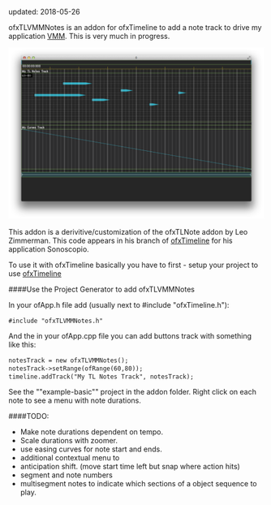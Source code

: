 updated: 2018-05-26

ofxTLVMMNotes is an addon for ofxTimeline to add a note track to drive my application [VMM](https://github.com/lg3bass/VMM). This is very much in progress. 

<img src="https://raw.githubusercontent.com/lg3bass/ofxTLVMMNotes/master/ofxTLVMMNotes.png" width="600"/>

This addon is a derivitive/customization of the ofxTLNote addon by Leo Zimmerman.  This code appears in his branch of [ofxTimeline](https://github.com/leozimmerman/ofxTimeline/commit/10847277b4535697b1e6ac2084669f13c90f51fe) for his application Sonoscopio.

To use it with ofxTimeline basically you have to first - setup your project to use [ofxTimeline](https://github/lg3bass/ofxTimeline")

####Use the Project Generator to add ofxTLVMMNotes

In your ofApp.h file add (usually next to #include "ofxTimeline.h"):

	
	#include "ofxTLVMMNotes.h"
	

And the in your ofApp.cpp file you can add buttons track with something like this:

	
	notesTrack = new ofxTLVMMNotes();
    notesTrack->setRange(ofRange(60,80));
    timeline.addTrack("My TL Notes Track", notesTrack);
    

See the ""example-basic"" project in the addon folder. Right click on each note to see a menu with note durations.


####TODO:
- Make note durations dependent on tempo.
- Scale durations with zoomer.
- use easing curves for note start and ends.
- additional contextual menu to 
- anticipation shift. (move start time left but snap where action hits)
- segment and note numbers
- multisegment notes to indicate which sections of a object sequence to play.






